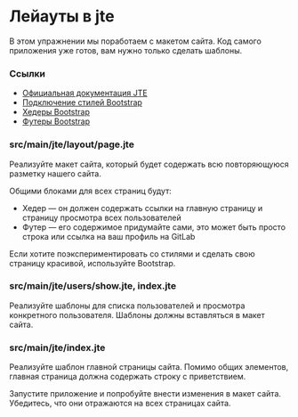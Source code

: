 # Лейауты в jte

В этом упражнении мы поработаем с макетом сайта. Код самого приложения уже готов, вам нужно только сделать шаблоны.

### Ссылки

* [Официальная документация JTE](https://github.com/casid/jte/blob/main/DOCUMENTATION.md#content)
* [Подключение стилей Bootstrap](https://getbootstrap.com/docs/5.1/getting-started/introduction/#css)
* [Хедеры Bootstrap](https://getbootstrap.com/docs/5.1/examples/headers/)
* [Футеры Bootstrap](https://getbootstrap.com/docs/5.1/examples/footers/)

### src/main/jte/layout/page.jte

Реализуйте макет сайта, который будет содержать всю повторяющуюся разметку нашего сайта.

Общими блоками для всех страниц будут:

* Хедер — он должен содержать ссылки на главную страницу и страницу просмотра всех пользователей
* Футер — его содержимое придумайте сами, это может быть просто строка или ссылка на ваш профиль на GitLab

Если хотите поэкспериментировать со стилями и сделать свою страницу красивой, используйте Bootstrap.

### src/main/jte/users/show.jte, index.jte

Реализуйте шаблоны для списка пользователей и просмотра конкретного пользователя. Шаблоны должны вставляться в макет сайта.

### src/main/jte/index.jte

Реализуйте шаблон главной страницы сайта. Помимо общих элементов, главная страница должна содержать строку с приветствием.

Запустите приложение и попробуйте внести изменения в макет сайта. Убедитесь, что они отражаются на всех страницах сайта.
